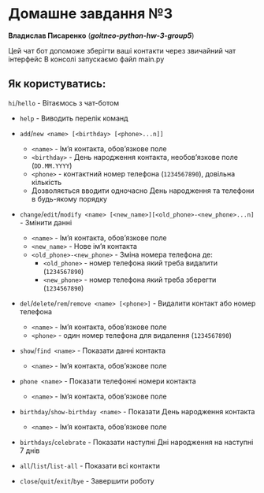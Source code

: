 # Домашне завдання №3

**Владислав Писаренко** (***goitneo-python-hw-3-group5***)

Цей чат бот допоможе зберігти ваші контакти через звичайний чат інтерфейс
В консолі запускаємо файл main.py

## Як користуватись:
`hi`/`hello` - Вітаємось з чат-ботом

- `help` - Виводить перелік команд

- `add`/`new <name> [<birthday> [<phone>...n]]`
  - `<name>` - Імʼя контакта, обовʼязкове поле
  - `<birthday>` - День народження контакта, необовʼязкове поле (`DD.MM.YYYY`)
  - `<phone>` - контактний номер телефона (`1234567890`), довільна кількість
  - Дозволяється вводити одночасно День народження та телефони в будь-якому порядку

- `change`/`edit`/`modify <name> [<new_name>][<old_phone>-<new_phone>...n]` - Змінити данні
  - `<name>` - Імʼя контакта, обовʼязкове поле
  - `<new_name>` - Нове імʼя контакта
  - `<old_phone>-<new_phone>` - Зміна номера телефона де:
    - `<old_phone>` - номер телефона який треба видалити (`1234567890`)
    - `<new_phone>` - номер телефона який треба зберегти (`1234567890`)

- `del`/`delete`/`rem`/`remove <name> [<phone>]` - Видалити контакт або номер телефона
  - `<name>` - Імʼя контакта, обовʼязкове поле
  - `<phone>` - один номер телефона для видалення (`1234567890`)

- `show`/`find <name>` - Показати данні контакта
  - `<name>` - Імʼя контакта, обовʼязкове поле

- `phone <name>` - Показати телефонні номери контакта
  - `<name>` - Імʼя контакта, обовʼязкове поле

- `birthday`/`show-birthday <name>` - Показати День народження контакта
  - `<name>` - Імʼя контакта, обовʼязкове поле

- `birthdays`/`celebrate` - Показати наступні Дні народження на наступні 7 днів

- `all`/`list`/`list-all` - Показати всі контакти

- `close`/`quit`/`exit`/`bye` - Завершити роботу